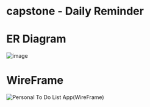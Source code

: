 # capstone - Daily Reminder

# ER Diagram

![image](https://user-images.githubusercontent.com/12414199/141658600-d03b5e20-6a54-47ac-94b5-0aa4bb60135c.png)

# WireFrame

![Personal To Do List App(WireFrame)](https://user-images.githubusercontent.com/12414199/141658750-9a2133f5-2afe-4dc0-b55c-f30466398d6c.png)

